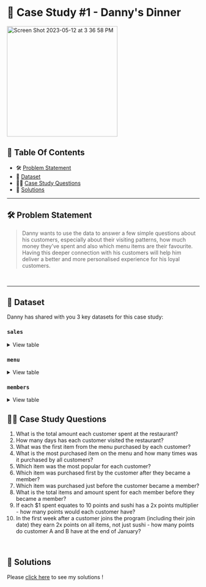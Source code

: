 # 🍜 Case Study #1 - Danny's Dinner
<img width="289" alt="Screen Shot 2023-05-12 at 3 36 58 PM" src="https://github.com/jiaqiyu1/SQL_CaseStudy_DannyMa/assets/84236678/89871928-003b-40a1-8a70-6cc4a57ef3af">


## 📕 Table Of Contents
* 🛠️ [Problem Statement](#problem-statement)
* 📂 [Dataset](#dataset)
* 🧙‍♂️ [Case Study Questions](#case-study-questions)
* 🚀 [Solutions](#solutions)
---

## 🛠️ Problem Statement

> Danny wants to use the data to answer a few simple questions about his customers, especially about their visiting patterns, how much money they’ve spent and also which menu items are their favourite. Having this deeper connection with his customers will help him deliver a better and more personalised experience for his loyal customers.

 <br /> 

---

## 📂 Dataset
Danny has shared with you 3 key datasets for this case study:

### **```sales```**

<details>
<summary>
View table
</summary>

The sales table captures all ```customer_id``` level purchases with an corresponding ```order_date``` and ```product_id``` information for when and what menu items were ordered.

|customer_id|order_date|product_id|
|-----------|----------|----------|
|A          |2021-01-01|1         |
|A          |2021-01-01|2         |
|A          |2021-01-07|2         |
|A          |2021-01-10|3         |
|A          |2021-01-11|3         |
|A          |2021-01-11|3         |
|B          |2021-01-01|2         |
|B          |2021-01-02|2         |
|B          |2021-01-04|1         |
|B          |2021-01-11|1         |
|B          |2021-01-16|3         |
|B          |2021-02-01|3         |
|C          |2021-01-01|3         |
|C          |2021-01-01|3         |
|C          |2021-01-07|3         |

 </details>

### **```menu```**

<details>
<summary>
View table
</summary>

The menu table maps the ```product_id``` to the actual ```product_name``` and price of each menu item.

|product_id |product_name|price     |
|-----------|------------|----------|
|1          |sushi       |10        |
|2          |curry       |15        |
|3          |ramen       |12        |

</details>

### **```members```**

<details>
<summary>
View table
</summary>

The final members table captures the ```join_date``` when a ```customer_id``` joined the beta version of the Danny’s Diner loyalty program.

|customer_id|join_date |
|-----------|----------|
|A          |1/7/2021  |
|B          |1/9/2021  |

 </details>

## 🧙‍♂️ Case Study Questions

1. What is the total amount each customer spent at the restaurant?
2. How many days has each customer visited the restaurant?
3. What was the first item from the menu purchased by each customer?
4. What is the most purchased item on the menu and how many times was it purchased by all customers?
5. Which item was the most popular for each customer?
6. Which item was purchased first by the customer after they became a member?
7. Which item was purchased just before the customer became a member?
8. What is the total items and amount spent for each member before they became a member?
9. If each $1 spent equates to 10 points and sushi has a 2x points multiplier - how many points would each customer have?
10. In the first week after a customer joins the program (including their join date) they earn 2x points on all items, not just sushi - how many points do customer A and B have at the end of January?

 <br /> 

## 🚀 Solutions
Please [click here](https://github.com/jiaqiyu1/SQL_CaseStudy_DannyMa/blob/main/Case%20Study%231_Solution_Danny's%20Dinner.sql) to see my solutions ! 



